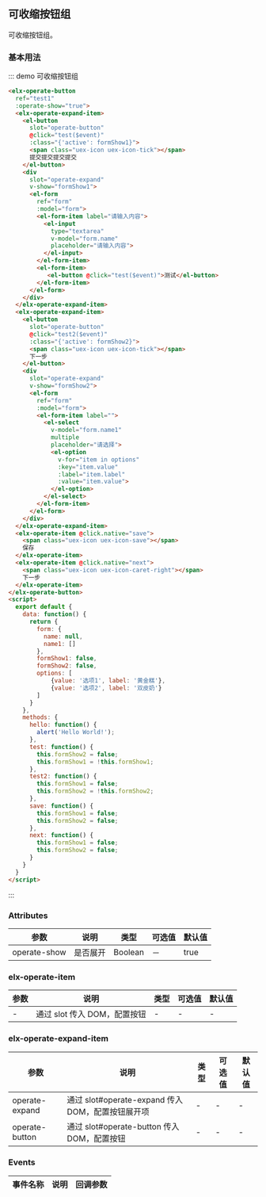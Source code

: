 ## 可收缩按钮组

可收缩按钮组。

### 基本用法


::: demo 可收缩按钮组
```html
<elx-operate-button
  ref="test1"
  :operate-show="true">
  <elx-operate-expand-item>
    <el-button
      slot="operate-button"
      @click="test($event)"
      :class="{'active': formShow1}">
      <span class="uex-icon uex-icon-tick"></span>
      提交提交提交提交
    </el-button>
    <div
      slot="operate-expand"
      v-show="formShow1">
      <el-form
        ref="form"
        :model="form">
        <el-form-item label="请输入内容">
          <el-input
            type="textarea"
            v-model="form.name"
            placeholder="请输入内容">
          </el-input>
        </el-form-item>
        <el-form-item>
           <el-button @click="test($event)">测试</el-button>
        </el-form-item>
      </el-form>
    </div>
  </elx-operate-expand-item>
  <elx-operate-expand-item>
    <el-button
      slot="operate-button"
      @click="test2($event)"
      :class="{'active': formShow2}">
      <span class="uex-icon uex-icon-tick"></span>
      下一步
    </el-button>
    <div
      slot="operate-expand"
      v-show="formShow2">
      <el-form
        ref="form"
        :model="form">
        <el-form-item label="">
          <el-select
            v-model="form.name1"
            multiple
            placeholder="请选择">
            <el-option
              v-for="item in options"
              :key="item.value"
              :label="item.label"
              :value="item.value">
            </el-option>
          </el-select>
        </el-form-item>
      </el-form>
    </div>
  </elx-operate-expand-item>
  <elx-operate-item @click.native="save">
    <span class="uex-icon uex-icon-save"></span>
    保存
  </elx-operate-item>
  <elx-operate-item @click.native="next">
    <span class="uex-icon uex-icon-caret-right"></span>
    下一步
  </elx-operate-item>
</elx-operate-button>
<script>
  export default {
    data: function() {
      return {
        form: {
          name: null,
          name1: []
        },
        formShow1: false,
        formShow2: false,
        options: [
            {value: '选项1', label: '黄金糕'},
            {value: '选项2', label: '双皮奶'}
        ]
      }
    },
    methods: {
      hello: function() {
        alert('Hello World!');
      },
      test: function() {
        this.formShow2 = false;
        this.formShow1 = !this.formShow1;
      },
      test2: function() {
        this.formShow1 = false;
        this.formShow2 = !this.formShow2;
      },
      save: function() {
        this.formShow1 = false;
        this.formShow2 = false;
      },
      next: function() {
        this.formShow1 = false;
        this.formShow2 = false;
      }
    }
  }
</script>
```
:::

### Attributes
| 参数      | 说明          | 类型      | 可选值                           | 默认值  |
|---------- |-------------- |---------- |--------------------------------  |-------- |
|operate-show | 是否展开 | Boolean |－|true|

### elx-operate-item
| 参数      | 说明          | 类型      | 可选值                           | 默认值  |
|---------- |-------------- |---------- |--------------------------------  |-------- |
| - | 通过 slot 传入 DOM，配置按钮 | - | - | - |

### elx-operate-expand-item
| 参数      | 说明          | 类型      | 可选值                           | 默认值  |
|---------- |-------------- |---------- |--------------------------------  |-------- |
| operate-expand | 通过 slot#operate-expand 传入 DOM，配置按钮展开项 | - | - | - |
| operate-button | 通过 slot#operate-button 传入 DOM，配置按钮 | - | - | - |

### Events
| 事件名称 | 说明 | 回调参数 |
|---------- |-------- |---------- |

